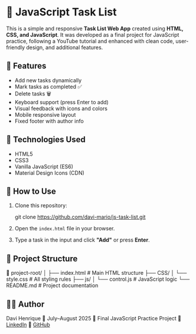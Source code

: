 # 📝 JavaScript Task List

This is a simple and responsive **Task List Web App** created using **HTML, CSS, and JavaScript**. 
It was developed as a final project for JavaScript practice, following a YouTube tutorial and enhanced with clean code, user-friendly design, and additional features.

## 📌 Features

- Add new tasks dynamically
- Mark tasks as completed ✅
- Delete tasks 🗑️
- Keyboard support (press Enter to add)
- Visual feedback with icons and colors
- Mobile responsive layout
- Fixed footer with author info

## 🧠 Technologies Used

- HTML5
- CSS3
- Vanilla JavaScript (ES6)
- Material Design Icons (CDN)

## 🧪 How to Use

1. Clone this repository:
   
   git clone https://github.com/davi-mario/js-task-list.git

2. Open the `index.html` file in your browser.

3. Type a task in the input and click **"Add"** or press **Enter**.

## 💼 Project Structure

📁 project-root/
│
├── index.html         # Main HTML structure
├── CSS/
│   └── style.css      # All styling rules
├── js/
│   └── control.js     # JavaScript logic
└── README.md          # Project documentation

## 👨‍💻 Author

Davi Henrique
📅 July–August 2025
🎯 Final JavaScript Practice Project
🔗 [LinkedIn](https://www.linkedin.com/in/davi-henrique-58567017/)
🔗 [GitHub](https://github.com/davi-mario)

